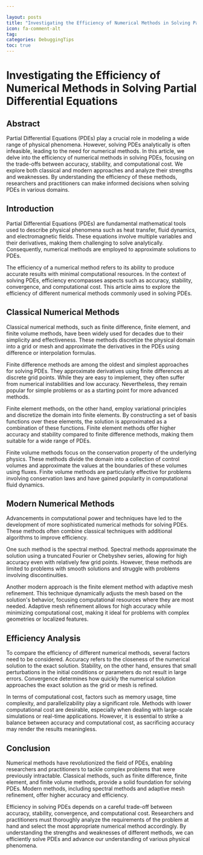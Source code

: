 ```yaml
---

layout: posts
title: "Investigating the Efficiency of Numerical Methods in Solving Partial Differential Equations"
icon: fa-comment-alt
tag:      
categories: DebuggingTips
toc: true
---
```




# Investigating the Efficiency of Numerical Methods in Solving Partial Differential Equations

## Abstract
Partial Differential Equations (PDEs) play a crucial role in modeling a wide range of physical phenomena. However, solving PDEs analytically is often infeasible, leading to the need for numerical methods. In this article, we delve into the efficiency of numerical methods in solving PDEs, focusing on the trade-offs between accuracy, stability, and computational cost. We explore both classical and modern approaches and analyze their strengths and weaknesses. By understanding the efficiency of these methods, researchers and practitioners can make informed decisions when solving PDEs in various domains.

## Introduction
Partial Differential Equations (PDEs) are fundamental mathematical tools used to describe physical phenomena such as heat transfer, fluid dynamics, and electromagnetic fields. These equations involve multiple variables and their derivatives, making them challenging to solve analytically. Consequently, numerical methods are employed to approximate solutions to PDEs.

The efficiency of a numerical method refers to its ability to produce accurate results with minimal computational resources. In the context of solving PDEs, efficiency encompasses aspects such as accuracy, stability, convergence, and computational cost. This article aims to explore the efficiency of different numerical methods commonly used in solving PDEs.

## Classical Numerical Methods
Classical numerical methods, such as finite difference, finite element, and finite volume methods, have been widely used for decades due to their simplicity and effectiveness. These methods discretize the physical domain into a grid or mesh and approximate the derivatives in the PDEs using difference or interpolation formulas.

Finite difference methods are among the oldest and simplest approaches for solving PDEs. They approximate derivatives using finite differences at discrete grid points. While they are easy to implement, they often suffer from numerical instabilities and low accuracy. Nevertheless, they remain popular for simple problems or as a starting point for more advanced methods.

Finite element methods, on the other hand, employ variational principles and discretize the domain into finite elements. By constructing a set of basis functions over these elements, the solution is approximated as a combination of these functions. Finite element methods offer higher accuracy and stability compared to finite difference methods, making them suitable for a wide range of PDEs.

Finite volume methods focus on the conservation property of the underlying physics. These methods divide the domain into a collection of control volumes and approximate the values at the boundaries of these volumes using fluxes. Finite volume methods are particularly effective for problems involving conservation laws and have gained popularity in computational fluid dynamics.

## Modern Numerical Methods
Advancements in computational power and techniques have led to the development of more sophisticated numerical methods for solving PDEs. These methods often combine classical techniques with additional algorithms to improve efficiency.

One such method is the spectral method. Spectral methods approximate the solution using a truncated Fourier or Chebyshev series, allowing for high accuracy even with relatively few grid points. However, these methods are limited to problems with smooth solutions and struggle with problems involving discontinuities.

Another modern approach is the finite element method with adaptive mesh refinement. This technique dynamically adjusts the mesh based on the solution's behavior, focusing computational resources where they are most needed. Adaptive mesh refinement allows for high accuracy while minimizing computational cost, making it ideal for problems with complex geometries or localized features.

## Efficiency Analysis
To compare the efficiency of different numerical methods, several factors need to be considered. Accuracy refers to the closeness of the numerical solution to the exact solution. Stability, on the other hand, ensures that small perturbations in the initial conditions or parameters do not result in large errors. Convergence determines how quickly the numerical solution approaches the exact solution as the grid or mesh is refined.

In terms of computational cost, factors such as memory usage, time complexity, and parallelizability play a significant role. Methods with lower computational cost are desirable, especially when dealing with large-scale simulations or real-time applications. However, it is essential to strike a balance between accuracy and computational cost, as sacrificing accuracy may render the results meaningless.

## Conclusion
Numerical methods have revolutionized the field of PDEs, enabling researchers and practitioners to tackle complex problems that were previously intractable. Classical methods, such as finite difference, finite element, and finite volume methods, provide a solid foundation for solving PDEs. Modern methods, including spectral methods and adaptive mesh refinement, offer higher accuracy and efficiency.

Efficiency in solving PDEs depends on a careful trade-off between accuracy, stability, convergence, and computational cost. Researchers and practitioners must thoroughly analyze the requirements of the problem at hand and select the most appropriate numerical method accordingly. By understanding the strengths and weaknesses of different methods, we can efficiently solve PDEs and advance our understanding of various physical phenomena.